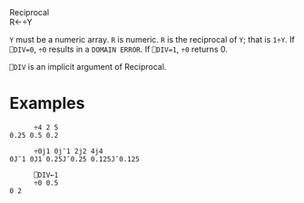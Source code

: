 <div class="heading">
  <div class="name">Reciprocal</div>
  <div class="command">R←÷Y</div>
</div>

`Y` must be a numeric array.  `R` is numeric.  `R` is the reciprocal of `Y`; that is `1÷Y`.  If `⎕DIV=0`, `÷0` results in a `DOMAIN ERROR`.  If `⎕DIV=1`, `÷0` returns 0.

`⎕DIV` is an implicit argument of Reciprocal.

# Examples
```apl
      ÷4 2 5
0.25 0.5 0.2
 
      ÷0j1 0j¯1 2j2 4j4
0J¯1 0J1 0.25J¯0.25 0.125J¯0.125
 
      ⎕DIV←1 
      ÷0 0.5
0 2
```

